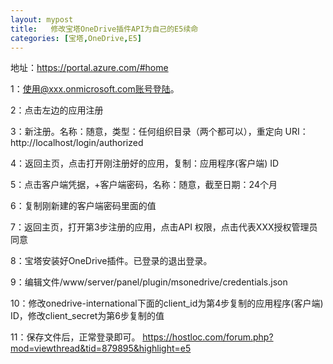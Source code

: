 ```yaml
---
layout: mypost
title:   修改宝塔OneDrive插件API为自己的E5续命
categories: [宝塔,OneDrive,E5]
---
```

地址：https://portal.azure.com/#home

1：使用@xxx.onmicrosoft.com账号登陆。

2：点击左边的应用注册

3：新注册。名称：随意，类型：任何组织目录（两个都可以），重定向 URI：http://localhost/login/authorized

4：返回主页，点击打开刚注册好的应用，复制：应用程序(客户端) ID

5：点击客户端凭据，+客户端密码，名称：随意，截至日期：24个月

6：复制刚新建的客户端密码里面的值

7：返回主页，打开第3步注册的应用，点击API 权限，点击代表XXX授权管理员同意

8：宝塔安装好OneDrive插件。已登录的退出登录。

9：编辑文件/www/server/panel/plugin/msonedrive/credentials.json

10：修改onedrive-international下面的client_id为第4步复制的应用程序(客户端) ID，修改client_secret为第6步复制的值

11：保存文件后，正常登录即可。
https://hostloc.com/forum.php?mod=viewthread&tid=879895&highlight=e5